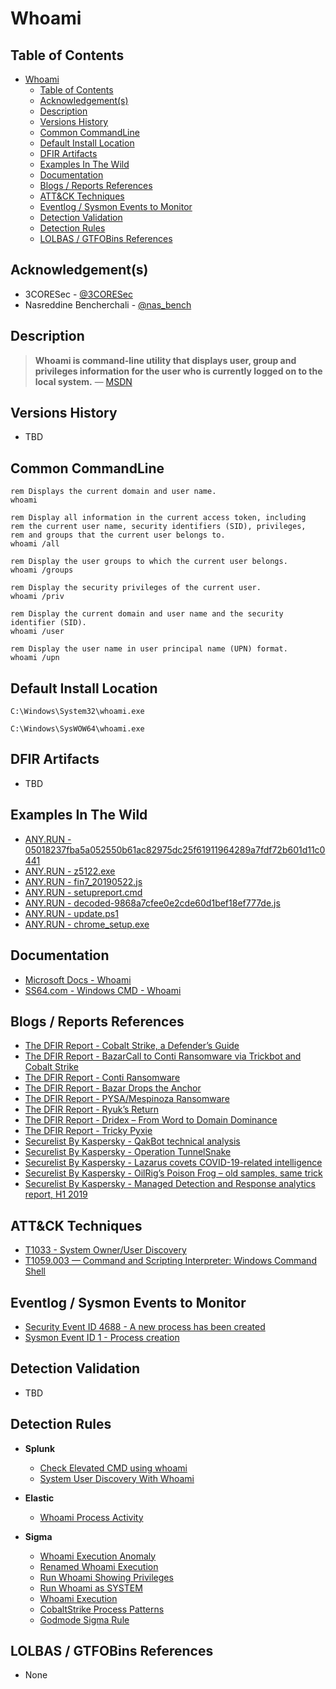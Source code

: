 # Whoami

## Table of Contents

- [Whoami](#whoami)
  - [Table of Contents](#table-of-contents)
  - [Acknowledgement(s)](#acknowledgements)
  - [Description](#description)
  - [Versions History](#versions-history)
  - [Common CommandLine](#common-commandline)
  - [Default Install Location](#default-install-location)
  - [DFIR Artifacts](#dfir-artifacts)
  - [Examples In The Wild](#examples-in-the-wild)
  - [Documentation](#documentation)
  - [Blogs / Reports References](#blogs--reports-references)
  - [ATT&CK Techniques](#attck-techniques)
  - [Eventlog / Sysmon Events to Monitor](#eventlog--sysmon-events-to-monitor)
  - [Detection Validation](#detection-validation)
  - [Detection Rules](#detection-rules)
  - [LOLBAS / GTFOBins References](#lolbas--gtfobins-references)

## Acknowledgement(s)

- 3CORESec - [@3CORESec](https://twitter.com/3CORESec)
- Nasreddine Bencherchali - [@nas_bench](https://twitter.com/nas_bench)

## Description

> **Whoami is command-line utility that displays user, group and privileges information for the user who is currently logged on to the local system.** — [MSDN](https://docs.microsoft.com/en-us/windows-server/administration/windows-commands/whoami)

## Versions History

- TBD

## Common CommandLine

```batch
rem Displays the current domain and user name.
whoami

rem Display all information in the current access token, including
rem the current user name, security identifiers (SID), privileges, 
rem and groups that the current user belongs to.
whoami /all

rem Display the user groups to which the current user belongs.
whoami /groups

rem Display the security privileges of the current user.
whoami /priv

rem Display the current domain and user name and the security identifier (SID).
whoami /user

rem Display the user name in user principal name (UPN) format.
whoami /upn
```

## Default Install Location

```batch
C:\Windows\System32\whoami.exe

C:\Windows\SysWOW64\whoami.exe
```

## DFIR Artifacts

- TBD

## Examples In The Wild

- [ANY.RUN - 05018237fba5a052550b61ac82975dc25f61911964289a7fdf72b601d11c0441](https://app.any.run/tasks/c2fe4e13-9ec5-4216-a11a-57c5077e11ae/)
- [ANY.RUN -  z5122.exe](https://app.any.run/tasks/ec2b6a89-391e-46a6-8838-6c8ac494a2ef/)
- [ANY.RUN - fin7_20190522.js](https://app.any.run/tasks/ebb8e2ba-d6f1-40ef-84a8-93bb98e12a56/)
- [ANY.RUN - setupreport.cmd](https://app.any.run/tasks/938a5d27-6cfe-4153-8f94-6fc6137f3aca/)
- [ANY.RUN - decoded-9868a7cfee0e2cde60d1bef18ef777de.js](https://app.any.run/tasks/9cd59431-026b-4e3f-aec5-e82ed06ac065/)
- [ANY.RUN - update.ps1](https://app.any.run/tasks/86e2a8b5-033b-42c5-a9b1-6d830e19a880/)
- [ANY.RUN - chrome_setup.exe](https://app.any.run/tasks/682a5d77-eed1-4502-8da8-16d7db37fcd4/)

## Documentation

- [Microsoft Docs - Whoami](https://docs.microsoft.com/en-us/windows-server/administration/windows-commands/whoami)
- [SS64.com - Windows CMD - Whoami](https://ss64.com/nt/whoami.html)

## Blogs / Reports References

- [The DFIR Report - Cobalt Strike, a Defender’s Guide](https://thedfirreport.com/2021/08/29/cobalt-strike-a-defenders-guide/)
- [The DFIR Report - BazarCall to Conti Ransomware via Trickbot and Cobalt Strike](https://thedfirreport.com/2021/08/01/bazarcall-to-conti-ransomware-via-trickbot-and-cobalt-strike/)
- [The DFIR Report - Conti Ransomware](https://thedfirreport.com/2021/05/12/conti-ransomware/)
- [The DFIR Report - Bazar Drops the Anchor](https://thedfirreport.com/2021/03/08/bazar-drops-the-anchor/)
- [The DFIR Report - PYSA/Mespinoza Ransomware](https://thedfirreport.com/2020/11/23/pysa-mespinoza-ransomware/)
- [The DFIR Report - Ryuk’s Return](https://thedfirreport.com/2020/10/08/ryuks-return/)
- [The DFIR Report - Dridex – From Word to Domain Dominance](https://thedfirreport.com/2020/08/03/dridex-from-word-to-domain-dominance/)
- [The DFIR Report - Tricky Pyxie](https://thedfirreport.com/2020/04/30/tricky-pyxie/)
- [Securelist By Kaspersky - QakBot technical analysis](https://securelist.com/qakbot-technical-analysis/103931/)
- [Securelist By Kaspersky - Operation TunnelSnake](https://securelist.com/operation-tunnelsnake-and-moriya-rootkit/101831/)
- [Securelist By Kaspersky - Lazarus covets COVID-19-related intelligence](https://securelist.com/lazarus-covets-covid-19-related-intelligence/99906/)
- [Securelist By Kaspersky - OilRig’s Poison Frog – old samples, same trick](https://securelist.com/oilrigs-poison-frog/95490/)
- [Securelist By Kaspersky - Managed Detection and Response analytics report, H1 2019](https://securelist.com/managed-detection-and-response-analytics-report/94076/)

## ATT&CK Techniques

- [T1033 - System Owner/User Discovery](https://attack.mitre.org/techniques/T1033/)
- [T1059.003 — Command and Scripting Interpreter: Windows Command Shell](https://attack.mitre.org/techniques/T1059/003/)

## Eventlog / Sysmon Events to Monitor

- [Security Event ID 4688 - A new process has been created](https://www.ultimatewindowssecurity.com/securitylog/encyclopedia/event.aspx?eventID=4688)
- [Sysmon Event ID 1 - Process creation](https://www.ultimatewindowssecurity.com/securitylog/encyclopedia/event.aspx?eventid=90001)

## Detection Validation

- TBD

## Detection Rules

- **Splunk**
  - [Check Elevated CMD using whoami](https://research.splunk.com/endpoint/check_elevated_cmd_using_whoami/)
  - [System User Discovery With Whoami](https://research.splunk.com/endpoint/system_user_discovery_with_whoami/)

- **Elastic**
  - [Whoami Process Activity](https://github.com/elastic/detection-rules/blob/main/rules/windows/discovery_whoami_command_activity.toml)

- **Sigma**
  - [Whoami Execution Anomaly](https://github.com/SigmaHQ/sigma/blob/master/rules/windows/process_creation/win_susp_whoami_anomaly.yml)
  - [Renamed Whoami Execution](https://github.com/SigmaHQ/sigma/blob/master/rules/windows/process_creation/win_renamed_whoami.yml)
  - [Run Whoami Showing Privileges](https://github.com/SigmaHQ/sigma/blob/master/rules/windows/process_creation/win_whoami_priv.yml)
  - [Run Whoami as SYSTEM](https://github.com/SigmaHQ/sigma/blob/master/rules/windows/process_creation/win_whoami_as_system.yml)
  - [Whoami Execution](https://github.com/SigmaHQ/sigma/blob/master/rules/windows/process_creation/win_susp_whoami.yml)
  - [CobaltStrike Process Patterns](https://github.com/SigmaHQ/sigma/blob/master/rules/windows/process_creation/win_cobaltstrike_process_patterns.yml)
  - [Godmode Sigma Rule](https://github.com/SigmaHQ/sigma/blob/master/other/godmode_sigma_rule.yml)

## LOLBAS / GTFOBins References

- None
